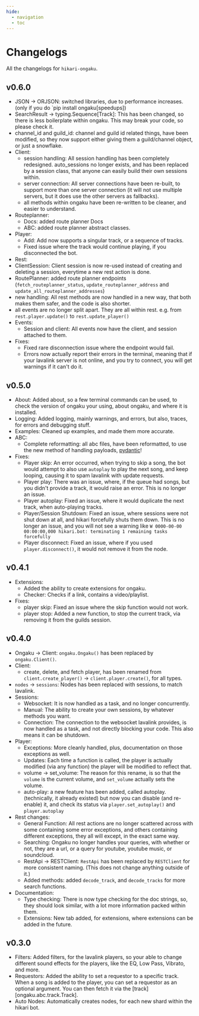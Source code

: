 ```yaml
---
hide:
  - navigation
  - toc
---
```


# Changelogs

All the changelogs for `hikari-ongaku`.

## **v0.6.0**
 - JSON -> ORJSON: switched libraries, due to performance increases. (only if you do `pip install ongaku[speedups])
 - SearchResult -> typing.Sequence[Track]: This has been changed, so there is less boilerplate within ongaku. This may break your code, so please check it.
 - channel_id and guild_id: channel and guild id related things, have been modified, so they now support either giving them a guild/channel object, or just a snowflake.
 - Client:
   - session handling: All session handling has been completely redesigned. auto_sessions no longer exists, and has been replaced by a session class, that anyone can easily build their own sessions within.
   - server connection: All server connections have been re-built, to support more than one server connection (it will not use multiple servers, but it does use the other servers as fallbacks).
   - all methods within ongaku have been re-written to be cleaner, and easier to understand.
 - Routeplanner:
   - Docs: added route planner Docs
   - ABC: added route planner abstract classes.
 - Player:
   - Add: Add now supports a singular track, or a sequence of tracks.
   - Fixed issue where the track would continue playing, if you disconnected the bot.
  - Rest:
   - ClientSession: Client session is now re-used instead of creating and deleting a session, everytime a new rest action is done.
   - RoutePlanner: added route planner endpoints (`fetch_routeplanner_status`, `update_routeplanner_address` and `update_all_routeplanner_addresses`)
   - new handling: All rest methods are now handled in a new way, that both makes them safer, and the code is also shorter.
   - all events are no longer split apart. They are all within rest. e.g. from `rest.player.update()` to `rest.update_player()`
 - Events:
   - Session and client: All events now have the client, and session attached to them.
 - Fixes:
   - Fixed rare disconnection issue where the endpoint would fail.
   - Errors now actually report their errors in the terminal, meaning that if your lavalink server is not online, and you try to connect, you will get warnings if it can't do it.

## **v0.5.0**

 - About: Added about, so a few terminal commands can be used, to check the version of ongaku your using, about ongaku, and where it is installed.
 - Logging: Added logging, mainly warnings, and errors, but also, traces, for errors and debugging stuff.
 - Examples: Cleaned up examples, and made them more accurate.
 - ABC:
    - Complete reformatting: all abc files, have been reformatted, to use the new method of handling payloads, [pydantic](https://docs.pydantic.dev/)!
 - Fixes:
    - Player skip: An error occurred, when trying to skip a song, the bot would attempt to also use `autoplay` to play the next song, and keep looping, causing it to spam lavalink with update requests.
    - Player play: There was an issue, where, if the queue had songs, but you didn't provide a track, it would raise an error. This is no longer an issue.
    - Player autoplay: Fixed an issue, where it would duplicate the next track, when auto-playing tracks.
    - Player/Session Shutdown: Fixed an issue, where sessions were not shut down at all, and hikari forcefully shuts them down. This is no longer an issue, and you will not see a warning like `W 0000-00-00 00:00:00,000 hikari.bot: terminating 1 remaining tasks forcefully`
    - Player disconnect: Fixed an issue, where if you used `player.disconnect()`, it would not remove it from the node.

## **v0.4.1**
 - Extensions:
   - Added the ability to create extensions for ongaku.
   - Checker: Checks if a link, contains a video/playlist.
 - Fixes:
   - player skip: Fixed an issue where the skip function would not work.
   - player stop: Added a new function, to stop the current track, via removing it from the guilds session.

## **v0.4.0**
 - Ongaku -> Client: `ongaku.Ongaku()` has been replaced by `ongaku.Client()`.
 - Client:
    - create, delete, and fetch player, has been renamed from `client.create_player()` -> `client.player.create()`, for all types.
 - `nodes` -> `sessions`: Nodes has been replaced with sessions, to match lavalink.
 - Sessions:
    - Websocket: It is now handled as a task, and no longer concurrently.
    - Manual: The ability to create your own sessions, by whatever methods you want.
    - Connection: The connection to the websocket lavalink provides, is now handled as a task, and not directly blocking your code. This also means it can be shutdown.
 - Player:
    - Exceptions: More cleanly handled, plus, documentation on those exceptions as well.
    - Updates: Each time a function is called, the player is actually modified (via any function) the player will be modified to reflect that.
    - volume -> set_volume: The reason for this rename, is so that the `volume` is the current volume, and `set_volume` actually sets the volume.
    - auto-play: a new feature has been added, called autoplay. (technically, it already existed) but now you can disable (and re-enable) it, and check its status via `player.set_autoplay()` and `player.autoplay`
 - Rest changes:
    - General Function: All rest actions are no longer scattered across with some containing some error exceptions, and others containing different exceptions, they all will except, in the exact same way.
    - Searching: Ongaku no longer handles your queries, with whether or not, they are a url, or a query for youtube, youtube music, or soundcloud.
    - RestApi -> RESTClient: `RestApi` has been replaced by `RESTClient` for more consistent naming. (This does not change anything outside of it.)
    - Added methods: added `decode_track`, and `decode_tracks` for more search functions.
 - Documentation:
    - Type checking: There is now type checking for the doc strings, so, they should look similar, with a lot more information packed within them.
    - Extensions: New tab added, for extensions, where extensions can be added in the future.

## **v0.3.0**
 - Filters: Added filters, for the lavalink players, so your able to change different sound effects for the players, like the EQ, Low Pass, Vibrato, and more.
 - Requestors: Added the ability to set a requestor to a specific track. When a song is added to the player, you can set a requestor as an optional argument. You can then fetch it via the [track][ongaku.abc.track.Track].
 - Auto Nodes: Automatically creates nodes, for each new shard within the hikari bot.